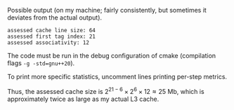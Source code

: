 Possible output (on my machine; fairly consistently, but sometimes it deviates from the actual output).
```
assessed cache line size: 64
assessed first tag index: 21
assessed associativity: 12
```

The code must be run in the debug configuration of cmake (compilation flags `-g -std=gnu++20`).

To print more specific statistics, uncomment lines printing per-step metrics.

Thus, the assessed cache size is $2^{21-6} \times 2^6 \times 12 \approx 25$ Mb, which is approximately twice as large as my actual L3 cache.